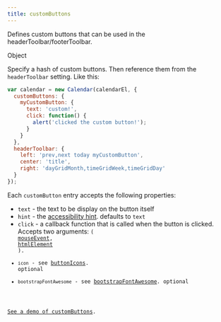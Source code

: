 ```yaml
---
title: customButtons
---
```


Defines custom buttons that can be used in the headerToolbar/footerToolbar.

<div class='spec' markdown='1'>
Object
</div>

Specify a hash of custom buttons. Then reference them from the `headerToolbar` setting. Like this:

```js
var calendar = new Calendar(calendarEl, {
  customButtons: {
    myCustomButton: {
      text: 'custom!',
      click: function() {
        alert('clicked the custom button!');
      }
    }
  },
  headerToolbar: {
    left: 'prev,next today myCustomButton',
    center: 'title',
    right: 'dayGridMonth,timeGridWeek,timeGridDay'
  }
});
```

Each `customButton` entry accepts the following properties:

- `text` - the text to be display on the button itself
- `hint` - the [accessibility hint](hints). defaults to `text`
- `click` - a callback function that is called when the button is clicked. Accepts two arguments: <code>( <a href='https://developer.mozilla.org/en-US/docs/Web/API/MouseEvent'>mouseEvent</a>, <a href='https://developer.mozilla.org/en-US/docs/Web/API/HTMLElement'>htmlElement</a> ).
- `icon` - see [buttonIcons](buttonIcons). optional
- `bootstrapFontAwesome` - see [bootstrapFontAwesome](bootstrapFontAwesome). optional

[See a demo of customButtons](toolbar-demo).

